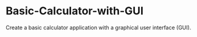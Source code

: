 # Basic-Calculator-with-GUI
Create a basic calculator application with a graphical user interface (GUI).
